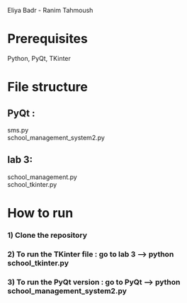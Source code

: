 Eliya Badr - Ranim Tahmoush <br>

# Prerequisites
Python, PyQt, TKinter

# File structure

## PyQt : 
sms.py <br>
school_management_system2.py

## lab 3:
school_management.py <br>
school_tkinter.py <br>

# How to run

### 1) Clone the repository
### 2) To run the TKinter file : go to lab 3 --> python school_tkinter.py
### 3) To run the PyQt version :  go to PyQt --> python school_management_system2.py

